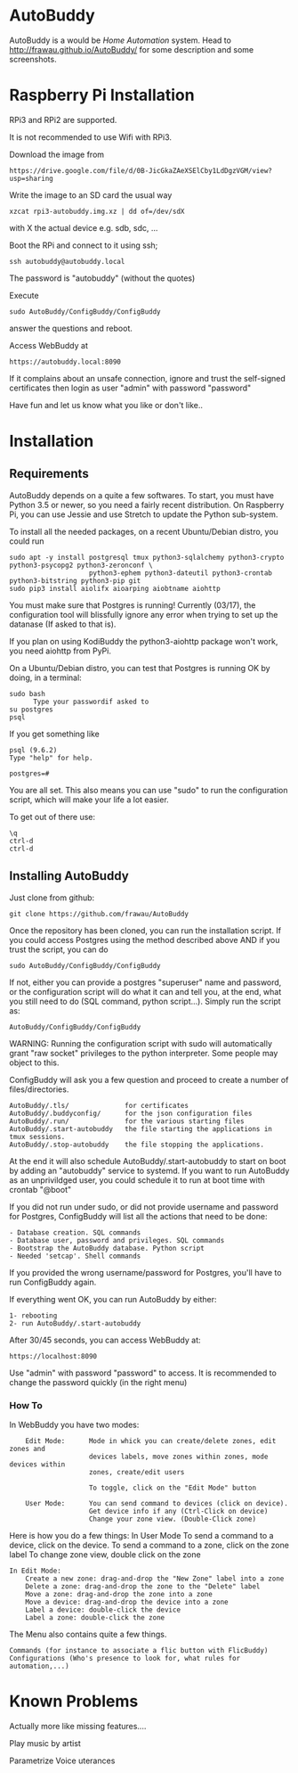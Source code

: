 # AutoBuddy

AutoBuddy is a would be *Home Automation* system. Head to http://frawau.github.io/AutoBuddy/ for some description and some screenshots.

# Raspberry Pi Installation

RPi3 and RPi2 are supported.

It is not recommended to use Wifi with RPi3. 

Download the image from 

    https://drive.google.com/file/d/0B-JicGkaZAeXSElCby1LdDgzVGM/view?usp=sharing

Write the image to an SD card the usual way
    
    xzcat rpi3-autobuddy.img.xz | dd of=/dev/sdX

with X the actual device e.g. sdb, sdc, ...

Boot the RPi and connect to it using ssh;
    
    ssh autobuddy@autobuddy.local
    
The password is "autobuddy" (without the quotes)

Execute

    sudo AutoBuddy/ConfigBuddy/ConfigBuddy
    
answer the questions and reboot.

Access WebBuddy at

    https://autobuddy.local:8090
    
If it complains about an unsafe connection, ignore and trust the self-signed certificates
then login as user "admin" with password "password"
    
Have fun and let us know what you like or don't like..

# Installation

## Requirements

AutoBuddy depends on a quite a few softwares. To start, you must have Python 3.5 or newer, so you need a fairly 
recent distribution. On Raspberry Pi, you can use Jessie and use Stretch to update the Python sub-system.

To install all the needed packages, on a recent Ubuntu/Debian distro, you could run

    sudo apt -y install postgresql tmux python3-sqlalchemy python3-crypto python3-psycopg2 python3-zeronconf \
                        python3-ephem python3-dateutil python3-crontab python3-bitstring python3-pip git
    sudo pip3 install aiolifx aioarping aiobtname aiohttp

You must make sure that Postgres is running! Currently (03/17), the configuration tool will blissfully
ignore any error when trying to set up the datanase (If asked to that is).

If you plan on using KodiBuddy the python3-aiohttp package won't work, you need aiohttp from PyPi.

On a Ubuntu/Debian distro, you can test that Postgres is running OK by doing, in a terminal:

    sudo bash
          Type your passwordif asked to
    su postgres
    psql

If you get something like

    psql (9.6.2)
    Type "help" for help.

    postgres=# 

You are all set. This also means you can use "sudo" to run the configuration script, which will make your life
a lot easier.

To get out of there use:

    \q
    ctrl-d
    ctrl-d



## Installing AutoBuddy

Just clone from github:

    git clone https://github.com/frawau/AutoBuddy
    
Once the repository has been cloned, you can run the installation script. If you could access Postgres using the method
described above AND if you trust the script, you can do

    sudo AutoBuddy/ConfigBuddy/ConfigBuddy
    
If not, either you can provide a postgres "superuser" name and password, or the configuration script
will do what it can and tell you, at the end, what you still need to do (SQL command, python script...).
Simply run the script as:

    AutoBuddy/ConfigBuddy/ConfigBuddy

WARNING: Running the configuration script with sudo will automatically grant "raw socket" privileges to
the python interpreter. Some people may object to this.


ConfigBuddy will ask you a few question and proceed to create a number of files/directories.
    
    AutoBuddy/.tls/              for certificates
    AutoBuddy/.buddyconfig/      for the json configuration files
    AutoBuddy/.run/              for the various starting files
    AutoBuddy/.start-autobuddy   the file starting the applications in tmux sessions.
    AutoBuddy/.stop-autobuddy    the file stopping the applications.

At the end it will also schedule AutoBuddy/.start-autobuddy to start on boot by adding an "autobuddy" service
to systemd. If you want to run AutoBuddy as an unprivildged user, you could schedule it to run at boot time
with crontab "@boot"

If you did not run under sudo, or did not provide username and password for Postgres, ConfigBuddy
will list all the actions that need to be done:
    
    - Database creation. SQL commands
    - Database user, password and privileges. SQL commands
    - Bootstrap the AutoBuddy database. Python script
    - Needed 'setcap'. Shell commands
    
If you provided the wrong username/password for Postgres, you'll have to run ConfigBuddy again.


If everything went OK, you can run AutoBuddy by either:

    1- rebooting
    2- run AutoBuddy/.start-autobuddy

After 30/45 seconds, you can access WebBuddy at:
    
    https://localhost:8090
    
Use "admin" with password "password" to access. It is recommended to change the password 
quickly (in the right menu)


### How To

In WebBuddy you have two modes:
        
        Edit Mode:      Mode in whick you can create/delete zones, edit zones and
                        devices labels, move zones within zones, mode devices within 
                        zones, create/edit users
                        
                        To toggle, click on the "Edit Mode" button
                        
        User Mode:      You can send command to devices (click on device).
                        Get device info if any (Ctrl-Click on device)
                        Change your zone view. (Double-Click zone)
        

Here is how you do a few things:
    In User Mode
        To send a command to a device, click on the device. 
        To send a command to a zone, click on the zone label
        To change zone view, double click on the zone
        
    In Edit Mode:
        Create a new zone: drag-and-drop the "New Zone" label into a zone
        Delete a zone: drag-and-drop the zone to the "Delete" label
        Move a zone: drag-and-drop the zone into a zone
        Move a device: drag-and-drop the device into a zone
        Label a device: double-click the device
        Label a zone: double-click the zone
        
The Menu also contains quite a few things. 

    Commands (for instance to associate a flic button with FlicBuddy)
    Configurations (Who's presence to look for, what rules for automation,...)
        

# Known Problems


Actually more like missing features....

Play music by artist

Parametrize Voice uterances
